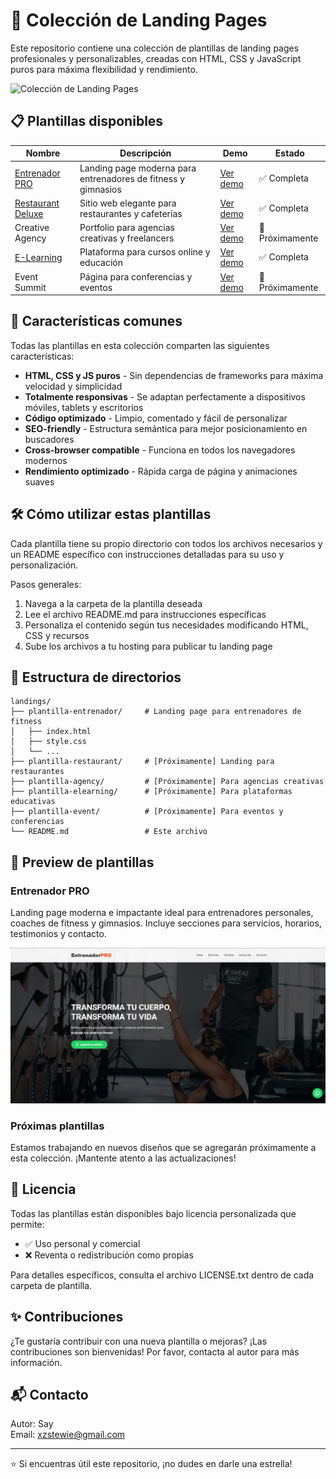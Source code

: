 # 🚀 Colección de Landing Pages

Este repositorio contiene una colección de plantillas de landing pages profesionales y personalizables, creadas con HTML, CSS y JavaScript puros para máxima flexibilidad y rendimiento.

![Colección de Landing Pages](./preview-landings.jpg)

## 📋 Plantillas disponibles

| Nombre                                        | Descripción | Demo | Estado |
|-----------------------------------------------|-------------|------|--------|
| [Entrenador PRO](./plantilla-entrenador/)     | Landing page moderna para entrenadores de fitness y gimnasios | [Ver demo](#) | ✅ Completa |
| [Restaurant Deluxe](./plantilla-restaurante/) | Sitio web elegante para restaurantes y cafeterías | [Ver demo](#) | ✅ Completa |
| Creative Agency                               | Portfolio para agencias creativas y freelancers | [Ver demo](#) | 🚧 Próximamente |
| [E-Learning](./plantilla-curso/)              | Plataforma para cursos online y educación | [Ver demo](#) | ✅ Completa |
| Event Summit                                  | Página para conferencias y eventos | [Ver demo](#) | 🚧 Próximamente |

## 🌟 Características comunes

Todas las plantillas en esta colección comparten las siguientes características:

- **HTML, CSS y JS puros** - Sin dependencias de frameworks para máxima velocidad y simplicidad
- **Totalmente responsivas** - Se adaptan perfectamente a dispositivos móviles, tablets y escritorios
- **Código optimizado** - Limpio, comentado y fácil de personalizar
- **SEO-friendly** - Estructura semántica para mejor posicionamiento en buscadores
- **Cross-browser compatible** - Funciona en todos los navegadores modernos
- **Rendimiento optimizado** - Rápida carga de página y animaciones suaves

## 🛠️ Cómo utilizar estas plantillas

Cada plantilla tiene su propio directorio con todos los archivos necesarios y un README específico con instrucciones detalladas para su uso y personalización.

Pasos generales:

1. Navega a la carpeta de la plantilla deseada
2. Lee el archivo README.md para instrucciones específicas
3. Personaliza el contenido según tus necesidades modificando HTML, CSS y recursos
4. Sube los archivos a tu hosting para publicar tu landing page

## 📁 Estructura de directorios

```
landings/
├── plantilla-entrenador/     # Landing page para entrenadores de fitness
│   ├── index.html
│   ├── style.css
│   └── ...
├── plantilla-restaurant/     # [Próximamente] Landing para restaurantes
├── plantilla-agency/         # [Próximamente] Para agencias creativas
├── plantilla-elearning/      # [Próximamente] Para plataformas educativas
├── plantilla-event/          # [Próximamente] Para eventos y conferencias
└── README.md                 # Este archivo
```

## 🎨 Preview de plantillas

### Entrenador PRO
Landing page moderna e impactante ideal para entrenadores personales, coaches de fitness y gimnasios. Incluye secciones para servicios, horarios, testimonios y contacto.

![Preview Entrenador PRO](./plantilla-entrenador/assets/img/preview.jpg)

### Próximas plantillas
Estamos trabajando en nuevos diseños que se agregarán próximamente a esta colección. ¡Mantente atento a las actualizaciones!

## 📄 Licencia

Todas las plantillas están disponibles bajo licencia personalizada que permite:
- ✅ Uso personal y comercial
- ❌ Reventa o redistribución como propias

Para detalles específicos, consulta el archivo LICENSE.txt dentro de cada carpeta de plantilla.

## ✨ Contribuciones

¿Te gustaría contribuir con una nueva plantilla o mejoras? ¡Las contribuciones son bienvenidas! Por favor, contacta al autor para más información.

## 📬 Contacto

Autor: Say  
Email: xzstewie@gmail.com

---

⭐ Si encuentras útil este repositorio, ¡no dudes en darle una estrella!